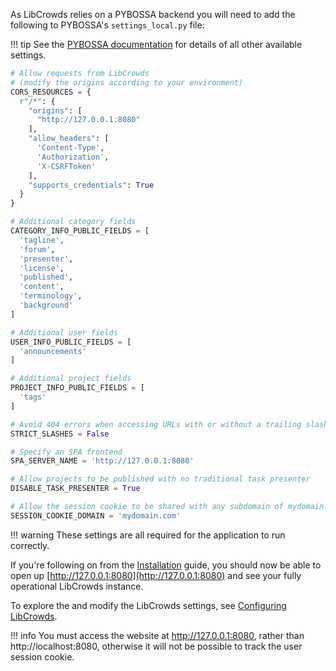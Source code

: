 As LibCrowds relies on a PYBOSSA backend you will need to add the following to
PYBOSSA's `settings_local.py` file:

!!! tip
    See the [PYBOSSA documentation](http://docs.pybossa.com) for details of all
    other available settings.

```python
# Allow requests from LibCrowds
# (modify the origins according to your environment)
CORS_RESOURCES = {
  r"/*": {
    "origins": [
      "http://127.0.0.1:8080"
    ],
    "allow_headers": [
      'Content-Type',
      'Authorization',
      'X-CSRFToken'
    ],
    "supports_credentials": True
  }
}

# Additional category fields
CATEGORY_INFO_PUBLIC_FIELDS = [
  'tagline',
  'forum',
  'presenter',
  'license',
  'published',
  'content',
  'terminology',
  'background'
]

# Additional user fields
USER_INFO_PUBLIC_FIELDS = [
  'announcements'
]

# Additional project fields
PROJECT_INFO_PUBLIC_FIELDS = [
  'tags'
]

# Avoid 404 errors when accessing URLs with or without a trailing slash
STRICT_SLASHES = False

# Specify an SPA frontend
SPA_SERVER_NAME = 'http://127.0.0.1:8080'

# Allow projects to be published with no traditional task presenter
DISABLE_TASK_PRESENTER = True

# Allow the session cookie to be shared with any subdomain of mydomain.com
SESSION_COOKIE_DOMAIN = 'mydomain.com'
```

!!! warning
    These settings are all required for the application to run correctly.

If you're following on from the [Installation](/setup/installation.md) guide,
you should now be able to open up
[http://127.0.0.1:8080](http://127.0.0.1:8080) and see your fully operational
LibCrowds instance.

To explore the and modify the LibCrowds settings, see
[Configuring LibCrowds](/setup/configuring-libcrowds.md).

!!! info
    You must access the website at http://127.0.0.1:8080, rather than
    http://localhost:8080, otherwise it will not be possible to track the user
    session cookie.